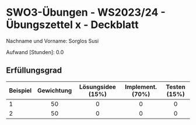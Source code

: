 # **SWO3-Übungen - WS2023/24 - Übungszettel x - Deckblatt**

Nachname und Vorname: Sorglos Susi

Aufwand [Stunden]:    0.0

## **Erfüllungsgrad**

| Beispiel  | Gewichtung  | Lösungsidee (15%) | Implement. (70%) | Testen (15%)    |
| --------- | :---------: | :---------------: | :--------------: | :-------------: |
| 1         | 50          | 0                 | 0                | 0               |
| 2         | 50          | 0                 | 0                | 0               |
